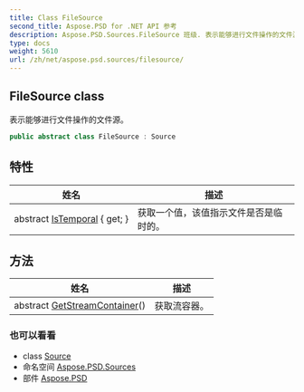 ```yaml
---
title: Class FileSource
second_title: Aspose.PSD for .NET API 参考
description: Aspose.PSD.Sources.FileSource 班级. 表示能够进行文件操作的文件源
type: docs
weight: 5610
url: /zh/net/aspose.psd.sources/filesource/
---
```

## FileSource class

表示能够进行文件操作的文件源。

```csharp
public abstract class FileSource : Source
```

## 特性

| 姓名 | 描述 |
| --- | --- |
| abstract [IsTemporal](../../aspose.psd.sources/filesource/istemporal/) { get; } | 获取一个值，该值指示文件是否是临时的。 |

## 方法

| 姓名 | 描述 |
| --- | --- |
| abstract [GetStreamContainer](../../aspose.psd/source/getstreamcontainer/)() | 获取流容器。 |

### 也可以看看

* class [Source](../../aspose.psd/source/)
* 命名空间 [Aspose.PSD.Sources](../../aspose.psd.sources/)
* 部件 [Aspose.PSD](../../)


